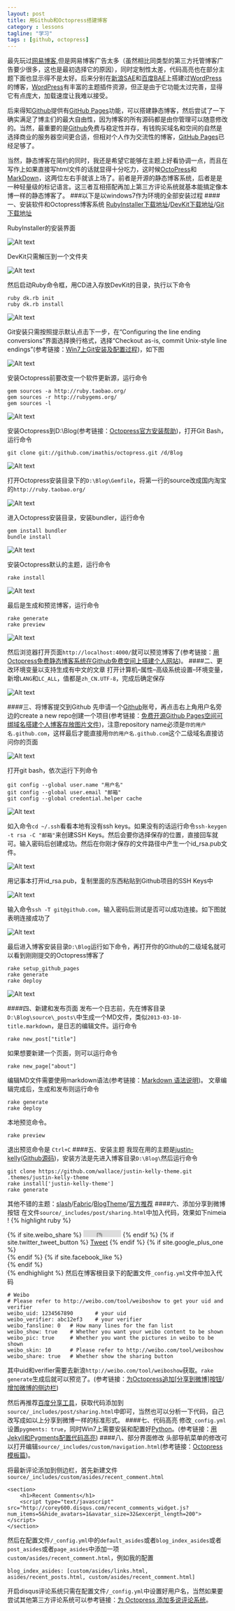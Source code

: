 ```yaml
---
layout: post
title: 用Github和Octopress搭建博客
category : lessons
tagline: "学习"
tags : [github, octopress]
---
```

最先玩过[网易博客](http://cheesefan.blog.163.com/),但是网易博客广告太多（虽然相比同类型的第三方托管博客广告要少很多，这也是最初选择它的原因），同时定制性太差，代码高亮也在部分主题下面也显示得不是太好。后来分别在[新浪SAE](http://sae.sina.com.cn/)和[百度BAE](http://developer.baidu.com/bae)上搭建过[WordPress](http://cn.wordpress.org/)的博客，[WordPress](http://cn.wordpress.org/)有丰富的主题插件资源，但正是由于它功能太过完善，显得它有点庞大，加载速度让我难以接受。

后来得知[Github](https://github.com/)提供有[GitHub Pages](http://pages.github.com/)功能，可以搭建静态博客，然后尝试了一下确实满足了博主们的最大自由性，因为博客的所有源码都是由你管理可以随意修改的。当然，最重要的是[Github](https://github.com/)免费与稳定性并存，有钱购买域名和空间的自然是选择商业的服务器空间更合适，但相对个人作为交流性的博客，[GitHub Pages](http://pages.github.com/)已经足够了。

当然，静态博客在简约的同时，我还是希望它能够在主题上好看协调一点，而且在写作上如果直接写html文件的话就显得十分吃力，这时候[OctoPress](http://octopress.org/)和[MarkDown](http://wowubuntu.com/markdown/)，这两位左右手就该上场了。前者是开源的静态博客系统，后者是是一种轻量级的标记语言。这三者互相搭配再加上第三方评论系统就基本能搞定像本博一样的静态博客了。
###以下是以windows7作为环境的全部安装过程
####一、安装软件和Octopress博客系统
[RubyInstaller下载地址](http://rubyforge.org/frs/download.php/75127/rubyinstaller-1.9.2-p290.exe)/[DevKit下载地址](https://github.com/downloads/oneclick/rubyinstaller/DevKit-tdm-32-4.5.2-20111229-1559-sfx.exe)/[Git下载地址](https://msysgit.googlecode.com/files/Git-1.7.10-preview20120409.exe)

RubyInstaller的安装界面

![Alt text](/images/20130228/rbiu.jpg)

DevKit只需解压到一个文件夹

![Alt text](/images/20130228/dkiu.jpg)

然后启动Ruby命令框，用CD进入存放DevKit的目录，执行以下命令

    ruby dk.rb init
    ruby dk.rb install
    
![Alt text](/images/20130228/dkiu2.jpg)

Git安装只需按照提示默认点击下一步，在“Configuring the line ending conversions”界面选择换行格式，选择“Checkout as-is, commit Unix-style line endings”(参考链接：[Win7上Git安装及配置过程](http://www.cnblogs.com/sunny5156/archive/2012/10/23/2735799.html))，如下图

![Alt text](/images/20130228/gitiu.jpg)

安装Octopress前要改变一个软件更新源，运行命令

    gem sources -a http://ruby.taobao.org/
    gem sources -r http://rubygems.org/
    gem sources -l

![Alt text](/images/20130228/ociu.jpg)

安装Octopress到D:\Blog(参考链接：[Octopress官方安装帮助](http://octopress.org/docs/setup/))，打开Git Bash，运行命令

    git clone git://github.com/imathis/octopress.git /d/Blog

![Alt text](/images/20130228/ociu2.jpg)

打开Octopress安装目录下的``D:\Blog\Gemfile``，将第一行的source改成国内淘宝的``http://ruby.taobao.org/``

![Alt text](/images/20130228/ociu3.jpg)

进入Octopress安装目录，安装bundler，运行命令

    gem install bundler
    bundle install

![Alt text](/images/20130228/ociu4.jpg)

安装Octopress默认的主题，运行命令

    rake install

![Alt text](/images/20130228/ociu5.jpg)

最后是生成和预览博客，运行命令

    rake generate
    rake preview

![Alt text](/images/20130228/ociu6.jpg)

然后浏览器打开页面``http://localhost:4000/``就可以预览博客了(参考链接：[用Octopress免费静态博客系统在Github免费空间上搭建个人网站](http://www.freehao123.com/octopress/))。
####二、更改环境变量以支持生成有中文的文章
打开计算机–属性–高级系统设置–环境变量，新增``LANG``和``LC_ALL``，值都是``zh_CN.UTF-8``，完成后确定保存

![Alt text](/images/20130228/hj.jpg)

####三、将博客提交到Github
先申请一个[Github](https://github.com/)账号，再点击右上角用户名旁边的create a new repo创建一个项目(参考链接：[免费开源Github Pages空间可绑域名搭建个人博客存放图片文件](http://www.freehao123.com/github-pages/))，注意repository name必须是``你的用户名.github.com``，这样最后才能直接用``你的用户名.github.com``这个二级域名直接访问你的页面

![Alt text](/images/20130228/gh.jpg)

打开git bash，依次运行下列命令

    git config --global user.name "用户名"
    git config --global user.email "邮箱"
    git config --global credential.helper cache

![Alt text](/images/20130228/gh2.jpg)

如入命令``cd ~/.ssh``看看本地有没有ssh keys。如果没有的话运行命令``ssh-keygen -t rsa -C "邮箱"``来创建SSH Keys。然后会要你选择保存的位置，直接回车就可。输入密码后创建成功。然后在你刚才保存的文件路径中产生一个id_rsa.pub文件。

![Alt text](/images/20130228/gh3.jpg)

用记事本打开id_rsa.pub，复制里面的东西粘贴到Github项目的SSH Keys中

![Alt text](/images/20130228/gh4.jpg)

输入命令``ssh -T git@github.com``，输入密码后测试是否可以成功连接。如下图就表明连接成功了

![Alt text](/images/20130228/gh5.jpg)

最后进入博客安装目录``D:\Blog``运行如下命令，再打开你的Github的二级域名就可以看到刚刚提交的Octopress博客了

    rake setup_github_pages
    rake generate
    rake deploy

![Alt text](/images/20130228/gh6.jpg)

####四、新建和发布页面
发布一个日志前，先在博客目录``D:\Blog\source\_posts\``中生成一个MD文件，类似``2013-03-10-title.markdown``，是日志的编辑文件。运行命令

    rake new_post["title"]

如果想要新建一个页面，则可以运行命令

    rake new_page["about"]

编辑MD文件需要使用markdown语法(参考链接：[Markdown 语法说明](http://wowubuntu.com/markdown/))。
文章编辑完成后，生成和发布则运行命令

    rake generate
    rake deploy

本地预览命令。

    rake preview

退出预览命令是
``Ctrl+C``
####五、安装主题
我现在用的主题是[justin-kelly](http://blog.justin.kelly.org.au/octopress-theme/)([Github源码](https://github.com/wallace/justin-kelly-theme))，安装方法是先进入博客目录``D:\Blog\``然后运行命令

    git clone https://github.com/wallace/justin-kelly-theme.git .themes/justin-kelly-theme
    rake install['justin-kelly-theme']
    rake generate

其他不错的主题：[slash](http://zespia.tw/Octopress-Theme-Slash/index_tw.html#overview)/[Fabric](http://panks.me/blog/2013/01/new-octopress-theme-fabric/)/[BlogTheme](https://github.com/rastersize/BlogTheme)/[官方推荐](https://github.com/imathis/octopress/wiki/3rd-Party-Octopress-Themes)
####六、添加分享到微博按钮
在文件``source/_includes/post/sharing.html``中加入代码，效果如下nimeia !
{% highlight ruby %}
    <div class="sharing">
      {% if site.weibo_share %}
      <span>
      <iframe 
        width="86" 
        scrolling="no" 
        height="16" 
        frameborder="0" 
        src=
          "http://hits.sinajs.cn/A1/weiboshare.html?url={{ site.url }}{{ page.url }}&amp;type=6&amp;{% if site.weibo_uid %}ralateUid={{ site.weibo_uid }}&amp;{% endif %}language=zh_cn" allowtransparency="true">
      </iframe>
      </span>
      {% endif %}
      {% if site.twitter_tweet_button %}
      <a href="http://twitter.com/share" class="twitter-share-button" data-url="{{ site.url }}{{ page.url }}" data-via="{{ site.twitter_user }}" data-counturl="{{ site.url }}{{ page.url }}" >Tweet</a>
      {% endif %}
      {% if site.google_plus_one %}
      <div class="g-plusone" data-size="{{ site.google_plus_one_size }}"></div>
      {% endif %}
      {% if site.facebook_like %}
        <div class="fb-like" data-send="true" data-width="450" data-show-faces="false"></div>
      {% endif %}
    </div>
{% endhighlight %}
然后在博客根目录下的配置文件``_config.yml``文件中加入代码

    # Weibo
    # Please refer to http://weibo.com/tool/weiboshow to get your uid and verifier 
    weibo_uid: 1234567890       # your uid
    weibo_verifier:	abc12ef3    # your verifier
    weibo_fansline: 0   # How many lines for the fan list
    weibo_show: true    # Whether you want your weibo content to be shown
    weibo_pic: true     # Whether you want the pictures in weibo to be shown
    weibo_skin: 10      # Please refer to http://weibo.com/tool/weiboshow
    weibo_share: true   # Whether show the sharing button

其中uid和verifier需要去新浪``http://weibo.com/tool/weiboshow``获取。``rake generate``生成后就可以预览了。(参考链接：[为Octopress追加[分享到微博]按钮](http://programus.github.com/blog/2012/03/04/share-weibo-button/)/[增加微博的侧边栏](http://clark1231.iteye.com/blog/1553939))

然后再推荐[百度分享工具](http://share.baidu.com/)，获取代码添加到``source/_includes/post/sharing.html``中即可，当然也可以分析一下代码，自己改写成如以上分享到微博一样的标准形式。
####七、代码高亮
修改``_config.yml``设置``pygments: true``，同时Win7上需要安装和配置好[Python](http://www.python.org/download/)。(参考链接：[用Jekyll和Pygments配置代码高亮](http://zyzhang.github.com/blog/2012/08/31/highlight-with-Jekyll-and-Pygments/))
####八、部分界面修改
头部导航菜单的修改可以打开编辑``source/_includes/custom/navigation.html``(参考链接：[Octopress 模板篇](http://linmumu.me/octopress-theme-template.html))。

将最新评论添加到侧边栏，首先新建文件``source/_includes/custom/asides/recent_comment.html``

    <section>
        <h1>Recent Comments</h1>
        <script type="text/javascript" src="http://corey600.disqus.com/recent_comments_widget.js?num_items=5&hide_avatars=1&avatar_size=32&excerpt_length=200"></script>
    </section>

然后在配置文件``/_config.yml``中的``default_asides``或者``blog_index_asides``或者``post_asides``或者``page_asides``中添加一项``custom/asides/recent_comment.html``，例如我的配置

    blog_index_asides: [custom/asides/links.html, asides/recent_posts.html, custom/asides/recent_comment.html]

开启disqus评论系统只需在配置文件``/_config.yml``中设置好用户名，当然如果要尝试其他第三方评论系统可以参考链接：[为 Octopress 添加多说评论系统](http://ihavanna.org/Internet/2013-02/add-duoshuo-commemt-system-into-octopress.html)。